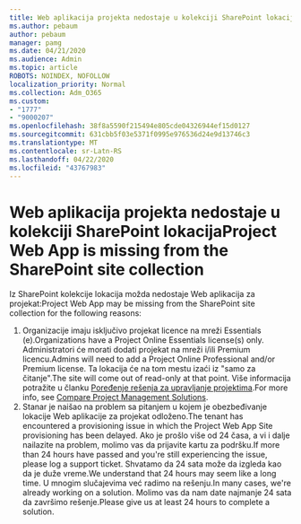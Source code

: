 ```yaml
---
title: Web aplikacija projekta nedostaje u kolekciji SharePoint lokacija
ms.author: pebaum
author: pebaum
manager: pamg
ms.date: 04/21/2020
ms.audience: Admin
ms.topic: article
ROBOTS: NOINDEX, NOFOLLOW
localization_priority: Normal
ms.collection: Adm_O365
ms.custom:
- "1777"
- "9000207"
ms.openlocfilehash: 38f8a5590f215494e805cde04326944ef15d0127
ms.sourcegitcommit: 631cbb5f03e5371f0995e976536d24e9d13746c3
ms.translationtype: MT
ms.contentlocale: sr-Latn-RS
ms.lasthandoff: 04/22/2020
ms.locfileid: "43767983"
---
```

# <a name="project-web-app-is-missing-from-the-sharepoint-site-collection"></a><span data-ttu-id="519d4-102">Web aplikacija projekta nedostaje u kolekciji SharePoint lokacija</span><span class="sxs-lookup"><span data-stu-id="519d4-102">Project Web App is missing from the SharePoint site collection</span></span>

<span data-ttu-id="519d4-103">Iz SharePoint kolekcije lokacija možda nedostaje Web aplikacija za projekat:</span><span class="sxs-lookup"><span data-stu-id="519d4-103">Project Web App may be missing from the SharePoint site collection for the following reasons:</span></span>

1. <span data-ttu-id="519d4-104">Organizacije imaju isključivo projekat licence na mreži Essentials (e).</span><span class="sxs-lookup"><span data-stu-id="519d4-104">Organizations have a Project Online Essentials license(s) only.</span></span> <span data-ttu-id="519d4-105">Administratori će morati dodati projekat na mreži i/ili Premium licencu.</span><span class="sxs-lookup"><span data-stu-id="519d4-105">Admins will need to add a Project Online Professional and/or Premium license.</span></span> <span data-ttu-id="519d4-106">Ta lokacija će na tom mestu izaći iz "samo za čitanje".</span><span class="sxs-lookup"><span data-stu-id="519d4-106">The site will come out of read-only at that point.</span></span> <span data-ttu-id="519d4-107">Više informacija potražite u članku [Poređenje rešenja za upravljanje projektima](https://products.office.com/project/compare-microsoft-project-management-software?tab=1).</span><span class="sxs-lookup"><span data-stu-id="519d4-107">For more info, see [Compare Project Management Solutions](https://products.office.com/project/compare-microsoft-project-management-software?tab=1).</span></span>
2. <span data-ttu-id="519d4-108">Stanar je naišao na problem sa pitanjem u kojem je obezbeđivanje lokacije Web aplikacije za projekat odloženo.</span><span class="sxs-lookup"><span data-stu-id="519d4-108">The tenant has encountered a provisioning issue in which the Project Web App Site provisioning has been delayed.</span></span> <span data-ttu-id="519d4-109">Ako je prošlo više od 24 časa, a vi i dalje nailazite na problem, molimo vas da prijavite kartu za podršku.</span><span class="sxs-lookup"><span data-stu-id="519d4-109">If more than 24 hours have passed and you're still experiencing the issue, please log a support ticket.</span></span> <span data-ttu-id="519d4-110">Shvatamo da 24 sata može da izgleda kao da je duže vreme.</span><span class="sxs-lookup"><span data-stu-id="519d4-110">We understand that 24 hours may seem like a long time.</span></span> <span data-ttu-id="519d4-111">U mnogim slučajevima već radimo na rešenju.</span><span class="sxs-lookup"><span data-stu-id="519d4-111">In many cases, we're already working on a solution.</span></span> <span data-ttu-id="519d4-112">Molimo vas da nam date najmanje 24 sata da završimo rešenje.</span><span class="sxs-lookup"><span data-stu-id="519d4-112">Please give us at least 24 hours to complete a solution.</span></span>
